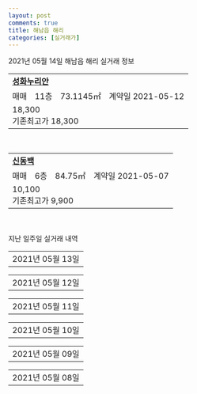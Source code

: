 ```yaml
---
layout: post
comments: true
title: 해남읍 해리
categories: [실거래가]
---
```


2021년 05월 14일 해남읍 해리 실거래 정보

<table>
  <tr>
    <td colspan="4" style="font-weight: bold;"><a href="https://search.naver.com/search.naver?query=성화누리안">성화누리안</a></td>
  </tr>
    
  <tr>
    <td>매매</td>
    <td>11층</td>
    <td>73.1145㎡</td>
    <td>계약일 2021-05-12</td>
  </tr>
  <tr>
    <td colspan="4">18,300<br>기존최고가 18,300</td>
  </tr>
    
</table>
<br>
<table>
  <tr>
    <td colspan="4" style="font-weight: bold;"><a href="https://search.naver.com/search.naver?query=신동백">신동백</a></td>
  </tr>
    
  <tr>
    <td>매매</td>
    <td>6층</td>
    <td>84.75㎡</td>
    <td>계약일 2021-05-07</td>
  </tr>
  <tr>
    <td colspan="4">10,100<br>기존최고가 9,900</td>
  </tr>
    
</table>
    
<div style="margin-top: 50px; margin-bottom: 13px">지난 일주일 실거래 내역</div>

  <table style="width: 100%; margin-bottom: 1px">
      <tr class="header">
        <td>2021년 05월 13일</td>
      </tr>
      <tr class="child" style="display: none">
        <td>
            
        <table>
          <tr>
            <td colspan="4" style="font-weight: bold;"><a href="https://search.naver.com/search.naver?query=해남정하에코하임">해남정하에코하임</a></td>
          </tr>

          <tr>
            <td>전세</td>
            <td>2층</td>
            <td>84.9702㎡</td>
            <td>계약일 2021-05-10</td>
          </tr>
          <tr>
            <td colspan="4">16,905</td>
          </tr>
    
          <tr>
            <td>전세</td>
            <td>13층</td>
            <td>84.9702㎡</td>
            <td>계약일 2021-05-12</td>
          </tr>
          <tr>
            <td colspan="4">17,325</td>
          </tr>
    
          <tr>
            <td>전세</td>
            <td>11층</td>
            <td>84.9702㎡</td>
            <td>계약일 2021-05-12</td>
          </tr>
          <tr>
            <td colspan="4">17,325</td>
          </tr>
    
          <tr>
            <td>전세</td>
            <td>15층</td>
            <td>84.9702㎡</td>
            <td>계약일 2021-05-12</td>
          </tr>
          <tr>
            <td colspan="4">17,325</td>
          </tr>
    
          <tr>
            <td>전세</td>
            <td>5층</td>
            <td>84.9702㎡</td>
            <td>계약일 2021-05-12</td>
          </tr>
          <tr>
            <td colspan="4">17,325</td>
          </tr>
    
          <tr>
            <td>전세</td>
            <td>10층</td>
            <td>84.9702㎡</td>
            <td>계약일 2021-05-12</td>
          </tr>
          <tr>
            <td colspan="4">17,325</td>
          </tr>
    
          <tr>
            <td>전세</td>
            <td>8층</td>
            <td>84.9702㎡</td>
            <td>계약일 2021-05-12</td>
          </tr>
          <tr>
            <td colspan="4">17,325</td>
          </tr>
    
          <tr>
            <td>전세</td>
            <td>5층</td>
            <td>84.9702㎡</td>
            <td>계약일 2021-05-12</td>
          </tr>
          <tr>
            <td colspan="4">17,325</td>
          </tr>
    
          <tr>
            <td>전세</td>
            <td>14층</td>
            <td>84.9702㎡</td>
            <td>계약일 2021-05-12</td>
          </tr>
          <tr>
            <td colspan="4">17,325</td>
          </tr>
    
          <tr>
            <td>전세</td>
            <td>9층</td>
            <td>84.9702㎡</td>
            <td>계약일 2021-05-12</td>
          </tr>
          <tr>
            <td colspan="4">17,325</td>
          </tr>
    
          <tr>
            <td>전세</td>
            <td>4층</td>
            <td>84.9702㎡</td>
            <td>계약일 2021-05-12</td>
          </tr>
          <tr>
            <td colspan="4">17,325</td>
          </tr>
    
          <tr>
            <td>전세</td>
            <td>8층</td>
            <td>84.9702㎡</td>
            <td>계약일 2021-05-12</td>
          </tr>
          <tr>
            <td colspan="4">17,325</td>
          </tr>
    
        </table>
    
        </td>
      </tr>
  </table>
    
  <table style="width: 100%; margin-bottom: 1px">
      <tr class="header">
        <td>2021년 05월 12일</td>
      </tr>
      <tr class="child" style="display: none">
        <td>
            
        <table>
          <tr>
            <td colspan="4" style="font-weight: bold;"><a href="https://search.naver.com/search.naver?query=명지">명지</a></td>
          </tr>

          <tr>
            <td>매매</td>
            <td>8층</td>
            <td>59.16㎡</td>
            <td>계약일 2021-04-30</td>
          </tr>
          <tr>
            <td colspan="4">9,000<br>기존최고가 9,000</td>
          </tr>
    
        </table>
        <table style="margin-top: 5px">
          <tr>
            <td colspan="4" style="font-weight: bold;"><a href="https://search.naver.com/search.naver?query=해남정하에코하임">해남정하에코하임</a></td>
          </tr>
    
          <tr>
            <td>전세</td>
            <td>14층</td>
            <td>84.9702㎡</td>
            <td>계약일 2021-05-11</td>
          </tr>
          <tr>
            <td colspan="4">17,325</td>
          </tr>
    
          <tr>
            <td>전세</td>
            <td>9층</td>
            <td>84.9702㎡</td>
            <td>계약일 2021-05-11</td>
          </tr>
          <tr>
            <td colspan="4">17,325</td>
          </tr>
    
          <tr>
            <td>전세</td>
            <td>7층</td>
            <td>84.9702㎡</td>
            <td>계약일 2021-05-11</td>
          </tr>
          <tr>
            <td colspan="4">17,325</td>
          </tr>
    
          <tr>
            <td>전세</td>
            <td>7층</td>
            <td>84.9702㎡</td>
            <td>계약일 2021-05-11</td>
          </tr>
          <tr>
            <td colspan="4">17,325</td>
          </tr>
    
          <tr>
            <td>전세</td>
            <td>13층</td>
            <td>84.9702㎡</td>
            <td>계약일 2021-05-11</td>
          </tr>
          <tr>
            <td colspan="4">17,325</td>
          </tr>
    
          <tr>
            <td>전세</td>
            <td>6층</td>
            <td>84.9702㎡</td>
            <td>계약일 2021-05-11</td>
          </tr>
          <tr>
            <td colspan="4">17,325</td>
          </tr>
    
          <tr>
            <td>전세</td>
            <td>4층</td>
            <td>84.9702㎡</td>
            <td>계약일 2021-05-11</td>
          </tr>
          <tr>
            <td colspan="4">17,325</td>
          </tr>
    
          <tr>
            <td>전세</td>
            <td>6층</td>
            <td>84.9702㎡</td>
            <td>계약일 2021-05-11</td>
          </tr>
          <tr>
            <td colspan="4">17,325</td>
          </tr>
    
          <tr>
            <td>전세</td>
            <td>17층</td>
            <td>84.9702㎡</td>
            <td>계약일 2021-05-11</td>
          </tr>
          <tr>
            <td colspan="4">17,325</td>
          </tr>
    
        </table>
    
        </td>
      </tr>
  </table>
    
  <table style="width: 100%; margin-bottom: 1px">
      <tr class="header">
        <td>2021년 05월 11일</td>
      </tr>
      <tr class="child" style="display: none">
        <td>
            
        <table>
          <tr>
            <td colspan="4" style="font-weight: bold;"><a href="https://search.naver.com/search.naver?query=베네PARK">베네PARK</a></td>
          </tr>

          <tr>
            <td>매매</td>
            <td>4층</td>
            <td>84.748㎡</td>
            <td>계약일 2021-05-07</td>
          </tr>
          <tr>
            <td colspan="4">20,000<br>기존최고가 20,000</td>
          </tr>
    
        </table>
        <table style="margin-top: 5px">
          <tr>
            <td colspan="4" style="font-weight: bold;"><a href="https://search.naver.com/search.naver?query=(346-2)">(346-2)</a></td>
          </tr>
    
          <tr>
            <td>전세</td>
            <td>4층</td>
            <td>25.8515㎡</td>
            <td>계약일 2021-05-06</td>
          </tr>
          <tr>
            <td colspan="4">6,500</td>
          </tr>
    
        </table>
        <table style="margin-top: 5px">
          <tr>
            <td colspan="4" style="font-weight: bold;"><a href="https://search.naver.com/search.naver?query=해남정하에코하임">해남정하에코하임</a></td>
          </tr>
    
          <tr>
            <td>전세</td>
            <td>12층</td>
            <td>84.9702㎡</td>
            <td>계약일 2021-05-10</td>
          </tr>
          <tr>
            <td colspan="4">1,733</td>
          </tr>
    
          <tr>
            <td>전세</td>
            <td>5층</td>
            <td>84.9702㎡</td>
            <td>계약일 2021-05-10</td>
          </tr>
          <tr>
            <td colspan="4">17,325</td>
          </tr>
    
          <tr>
            <td>전세</td>
            <td>8층</td>
            <td>84.9702㎡</td>
            <td>계약일 2021-05-10</td>
          </tr>
          <tr>
            <td colspan="4">17,325</td>
          </tr>
    
          <tr>
            <td>전세</td>
            <td>7층</td>
            <td>84.9702㎡</td>
            <td>계약일 2021-05-10</td>
          </tr>
          <tr>
            <td colspan="4">17,325</td>
          </tr>
    
          <tr>
            <td>전세</td>
            <td>5층</td>
            <td>84.9702㎡</td>
            <td>계약일 2021-05-10</td>
          </tr>
          <tr>
            <td colspan="4">17,325</td>
          </tr>
    
          <tr>
            <td>전세</td>
            <td>11층</td>
            <td>84.9702㎡</td>
            <td>계약일 2021-05-10</td>
          </tr>
          <tr>
            <td colspan="4">17,325</td>
          </tr>
    
          <tr>
            <td>전세</td>
            <td>15층</td>
            <td>84.9702㎡</td>
            <td>계약일 2021-05-10</td>
          </tr>
          <tr>
            <td colspan="4">17,325</td>
          </tr>
    
          <tr>
            <td>전세</td>
            <td>11층</td>
            <td>84.9702㎡</td>
            <td>계약일 2021-05-10</td>
          </tr>
          <tr>
            <td colspan="4">17,325</td>
          </tr>
    
          <tr>
            <td>전세</td>
            <td>7층</td>
            <td>84.9702㎡</td>
            <td>계약일 2021-05-10</td>
          </tr>
          <tr>
            <td colspan="4">17,325</td>
          </tr>
    
          <tr>
            <td>전세</td>
            <td>4층</td>
            <td>84.9702㎡</td>
            <td>계약일 2021-05-10</td>
          </tr>
          <tr>
            <td colspan="4">17,325</td>
          </tr>
    
          <tr>
            <td>전세</td>
            <td>6층</td>
            <td>84.9702㎡</td>
            <td>계약일 2021-05-10</td>
          </tr>
          <tr>
            <td colspan="4">17,325</td>
          </tr>
    
          <tr>
            <td>전세</td>
            <td>11층</td>
            <td>84.9702㎡</td>
            <td>계약일 2021-05-10</td>
          </tr>
          <tr>
            <td colspan="4">17,325</td>
          </tr>
    
          <tr>
            <td>전세</td>
            <td>3층</td>
            <td>84.9702㎡</td>
            <td>계약일 2021-05-10</td>
          </tr>
          <tr>
            <td colspan="4">17,325</td>
          </tr>
    
          <tr>
            <td>전세</td>
            <td>10층</td>
            <td>84.9702㎡</td>
            <td>계약일 2021-05-10</td>
          </tr>
          <tr>
            <td colspan="4">17,325</td>
          </tr>
    
          <tr>
            <td>전세</td>
            <td>12층</td>
            <td>84.9702㎡</td>
            <td>계약일 2021-05-10</td>
          </tr>
          <tr>
            <td colspan="4">17,325</td>
          </tr>
    
        </table>
    
        </td>
      </tr>
  </table>
    
  <table style="width: 100%; margin-bottom: 1px">
      <tr class="header">
        <td>2021년 05월 10일</td>
      </tr>
      <tr class="child" style="display: none">
        <td>
            
        <table>
          <tr>
            <td colspan="4" style="font-weight: bold;"><a href="https://search.naver.com/search.naver?query=실거래정보없음">실거래정보없음</a></td>
          </tr>

        </table>
    
        </td>
      </tr>
  </table>
    
  <table style="width: 100%; margin-bottom: 1px">
      <tr class="header">
        <td>2021년 05월 09일</td>
      </tr>
      <tr class="child" style="display: none">
        <td>
            
        <table>
          <tr>
            <td colspan="4" style="font-weight: bold;"><a href="https://search.naver.com/search.naver?query=실거래정보없음">실거래정보없음</a></td>
          </tr>

        </table>
    
        </td>
      </tr>
  </table>
    
  <table style="width: 100%; margin-bottom: 1px">
      <tr class="header">
        <td>2021년 05월 08일</td>
      </tr>
      <tr class="child" style="display: none">
        <td>
            
        <table>
          <tr>
            <td colspan="4" style="font-weight: bold;"><a href="https://search.naver.com/search.naver?query=실거래정보없음">실거래정보없음</a></td>
          </tr>

        </table>
    
        </td>
      </tr>
  </table>
    

